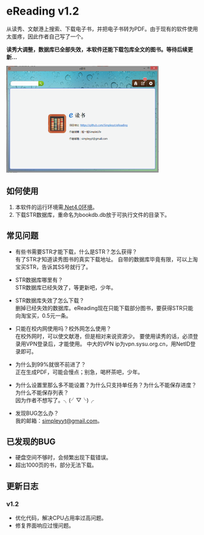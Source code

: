 eReading v1.2
==================

从读秀、文献港上搜索、下载电子书，并把电子书转为PDF。由于现有的软件使用太蛋疼，因此作者自己写了一个。

**读秀大调整，数据库已全部失效，本软件还能下载包库全文的图书。等待后续更新...**

<img src="./pic1.png" height=280 width=400></img>

如何使用
---------
1. 本软件的运行环境需[.Net4.0环境](http://download.microsoft.com/download/9/5/A/95A9616B-7A37-4AF6-BC36-D6EA96C8DAAE/dotNetFx40_Full_x86_x64.exe)。
2. 下载STR数据库，重命名为bookdb.db放于可执行文件的目录下。

常见问题
---------
* 有些书需要STR才能下载，什么是STR？怎么获得？
<br/>有了STR才知道读秀图书的真实下载地址。
     自带的数据库毕竟有限，可以上淘宝买STR，告诉其SS号就行了。

* STR数据库哪里有？
<br/>STR数据库已经失效了，等更新吧，少年。

* STR数据库失效了怎么下载？
<br/>删掉已经失效的数据库。eReading现在只能下载部分图书，要获得STR只能向淘宝买，0.5元一条。

* 只能在校内网使用吗？校外网怎么使用？
<br/>在校外网时，可以使文献港，但是相对来说资源少。
     要使用读秀的话，必须登录用VPN登录后，才能使用。
     中大的VPN ip为vpn.sysu.org.cn，用NetID登录即可。

* 为什么到99%就很不前进了？
<br/>正在生成PDF，可能会慢点；别急，喝杯茶吧，少年。

* 为什么设置里那么多不能设置？为什么只支持单任务？为什么不能保存进度？为什么不能保存列表？
<br/>因为作者不想写了。╮(╯▽╰)╭

* 发现BUG怎么办？
<br/>我的邮箱：simpleyyt@gmail.com。

已发现的BUG
-------------
* 硬盘空间不够时，会频繁出现下载错误。
* 超出1000页的书，部分无法下载。

更新日志
---------
### v1.2
* 优化代码，解决CPU占用率过高问题。
* 修复界面响应过慢问题。
